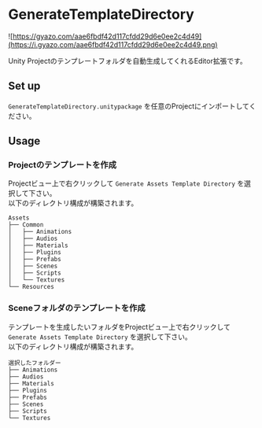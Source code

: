 # GenerateTemplateDirectory

![https://gyazo.com/aae6fbdf42d117cfdd29d6e0ee2c4d49](https://i.gyazo.com/aae6fbdf42d117cfdd29d6e0ee2c4d49.png)

Unity Projectのテンプレートフォルダを自動生成してくれるEditor拡張です。

## Set up

`GenerateTemplateDirectory.unitypackage` を任意のProjectにインポートしてください。

## Usage

### Projectのテンプレートを作成

Projectビュー上で右クリックして `Generate Assets Template Directory` を選択して下さい。    
以下のディレクトリ構成が構築されます。
    
```
Assets
├── Common
│   ├── Animations
│   ├── Audios
│   ├── Materials
│   ├── Plugins
│   ├── Prefabs
│   ├── Scenes
│   ├── Scripts
│   └── Textures
└── Resources
```

### Sceneフォルダのテンプレートを作成

テンプレートを生成したいフォルダをProjectビュー上で右クリックして `Generate Assets Template Directory` を選択して下さい。    
以下のディレクトリ構成が構築されます。
   

```
選択したフォルダー
├── Animations
├── Audios
├── Materials
├── Plugins
├── Prefabs
├── Scenes
├── Scripts
└── Textures
```
